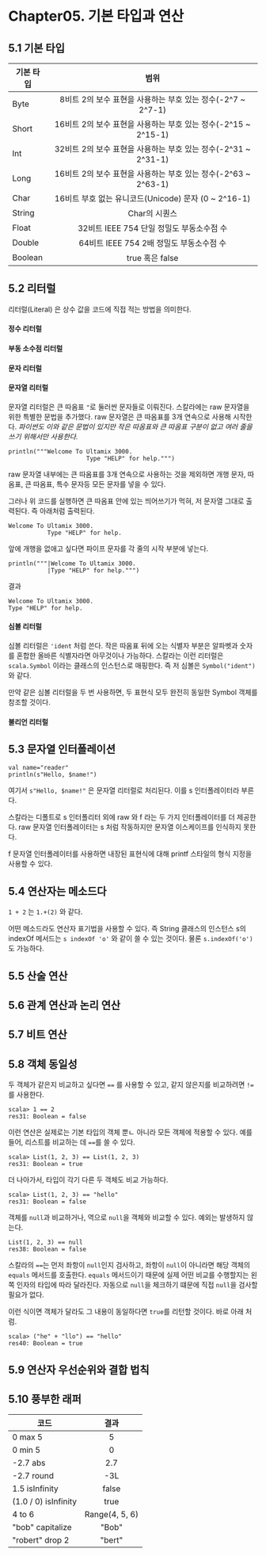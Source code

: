 
Chapter05. 기본 타입과 연산
==


5.1 기본 타입
--
  
|    기본 타입    |       범위                                             |
| ------------- |:-----------------------------------------------------:|
|     Byte      | 8비트 2의 보수 표현을 사용하는 부호 있는 정수(-2^7 ~ 2^7-1)    |
|     Short     | 16비트 2의 보수 표현을 사용하는 부호 있는 정수(-2^15 ~ 2^15-1) |
|     Int       | 32비트 2의 보수 표현을 사용하는 부호 있는 정수(-2^31 ~ 2^31-1) |
|     Long      | 16비트 2의 보수 표현을 사용하는 부호 있는 정수(-2^63 ~ 2^63-1) |
|     Char      | 16비트 부호 없는 유니코드(Unicode) 문자 (0 ~ 2^16-1)        |
|     String    | Char의 시퀀스                                           |
|     Float     | 32비트 IEEE 754 단일 정밀도 부동소수점 수                   |
|     Double    | 64비트 IEEE 754 2배 정밀도 부동소수점 수                    |
|     Boolean   | true 혹은 false                                        |

5.2 리터럴
--
리터럴(Literal) 은 상수 값을 코드에 직접 적는 방법을 의미한다.
  
#### 정수 리터럴
  
#### 부동 소수점 리터럴
  
#### 문자 리터럴
  
#### 문자열 리터럴
  
문자열 리터럴은 큰 따옴표 <code>"</code>로 둘러싼 문자들로 이뤄진다. 스칼라에는 raw 문자열을 위한 특별한 문법을 추가했다.
raw 문자열은 큰 따옴표를 3개 연속으로 사용해 시작한다. _파이썬도 이와 같은 문법이 있지만 작은 따옴표와 큰 따옴표 구분이 없고 여러 줄을 쓰기 위해서만 사용한다._ 
  
<pre><code>println("""Welcome To Ultamix 3000.
                      Type "HELP" for help.""")
</code></pre>
  
raw 문자열 내부에는 큰 따옴표를 3개 연속으로 사용하는 것을 제외하면 개행 문자, 따옴표, 큰 따옴표, 특수 문자등 모든 문자를 넣을 수 있다.
  
그러나 위 코드를 실행하면 큰 따옴표 안에 있는 띄어쓰기가 먹혀, 저 문자열 그대로 출력된다. 즉 아래처럼 출력된다.
  
<pre><code>Welcome To Ultamix 3000.
           Type "HELP" for help.
</code></pre>           
  
앞에 개행을 없애고 싶다면 파이프 문자를 각 줄의 시작 부분에 넣는다.
  
<pre><code>println("""|Welcome To Ultamix 3000.
           |Type "HELP" for help.""")
</code></pre>

결과
<pre><code>Welcome To Ultamix 3000.
Type "HELP" for help.
</code></pre>
  
#### 심볼 리터럴
  
심볼 리터럴은 <code>'ident</code> 처럼 쓴다. 작은 따옴표 뒤에 오는 식별자 부분은 알파벳과 숫자를 혼합한 올바른 식별자라면 아무것이나 가능하다. 
스칼라는 이런 리터럴은 <code>scala.Symbol</code> 이라는 클래스의 인스턴스로 매핑한다. 즉 저 심볼은 <code>Symbol("ident")</code>와 같다.
  
만약 같은 심볼 리터럴을 두 번 사용하면, 두 표현식 모두 완전히 동일한 Symbol 객체를 참조할 것이다.
  
#### 불리언 리터럴
  
5.3 문자열 인터폴레이션
--
  
<pre><code>val name="reader"
println(s"Hello, $name!")
</code></pre>
  
여기서 <code>s"Hello, $name!"</code> 은 문자열 리터럴로 처리된다. 이를 s 인터폴레이터라 부른다.
  
스칼라는 디폴트로 s 인터폴리터 외에 raw 와 f 라는 두 가지 인터폴레이터를 더 제공한다. raw 문자열 인터폴레이터는 s 처럼 작동하지만 문자열 이스케이프를 인식하지 못한다.
  
f 문자열 인터폴레이터를 사용하면 내장된 표현식에 대해 printf 스타일의 형식 지정을 사용할 수 있다.
  
5.4 연산자는 메소드다
--
  
<code>1 + 2</code> 는 <code>1.+(2)</code> 와 같다.
  
어떤 메소드라도 연산자 표기법을 사용할 수 있다. 즉 String 클래스의 인스턴스 s의 indexOf 메서드는 <code>s indexOf 'o'</code> 와 같이 쓸 수 있는 것이다. 
물론 <code>s.indexOf('o')</code> 도 가능하다.
  
5.5 산술 연산
--
  
5.6 관계 연산과 논리 연산
--
  
5.7 비트 연산
--
  
5.8 객체 동일성
--
  
두 객체가 같은지 비교하고 싶다면 <code>==</code> 를 사용할 수 있고, 같지 않은지를 비교하려면 <code>!=</code>를 사용한다.
  
<pre><code>scala> 1 == 2
res31: Boolean = false
</code></pre>
  
이런 연산은 실제로는 기본 타입의 객체 뿐ㄴ 아니라 모든 객체에 적용할 수 있다. 예를 들어, 리스트를 비교하는 데 <code>==</code>를 쓸 수 있다.
  
<pre><code>scala> List(1, 2, 3) == List(1, 2, 3)
res31: Boolean = true
</code></pre>
  
더 나아가서, 타입이 각기 다른 두 객체도 비교 가능하다.
  
<pre><code>scala> List(1, 2, 3) == "hello"
res31: Boolean = false
</code></pre>
  
객체를 <code>null</code>과 비교하거나, 역으로 <code>null</code>을 객체와 비교할 수 있다. 예외는 발생하지 않는다.
  
<pre><code>List(1, 2, 3) == null
res38: Boolean = false
</code></pre>
  
스칼라의 <code>==</code>는 먼저 좌항이 <code>null</code>인지 검사하고, 좌항이 <code>null</code>이 아니라면 해당 객체의 <code>equals</code> 메서드를 호출한다.
<code>equals</code> 메서드이기 때문에 실제 어떤 비교를 수행할지는 왼쪽 인자의 타입에 따라 달라진다. 자동으로 <code>null</code>을 체크하기 떄문에 직접 <code>null</code>을 검사할 필요가 없다.
  
이런 식이면 객체가 달라도 그 내용이 동일하다면 <code>true</code>를 리턴할 것이다. 바로 아래 처럼.
<pre><code>scala> ("he" + "llo") == "hello"
res40: Boolean = true
</code></pre>
  
5.9 연산자 우선순위와 결합 법칙
--
  
5.10 풍부한 래퍼
--
  
|          코드                |      결과              |
| --------------------------- |:---------------------:|
|     0 max 5                 |     5                 |
|     0 min 5                 |     0                 |
|     -2.7 abs                |     2.7               |
|     -2.7 round              |     -3L               |
|     1.5 isInfinity          |     false             |
|     (1.0 / 0) isInfinity    |     true              |
|     4 to 6                  |     Range(4, 5, 6)    |
|     "bob" capitalize        |     "Bob"             |
|     "robert" drop 2         |     "bert"            |
